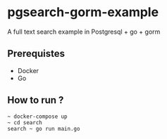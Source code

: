 # pgsearch-gorm-example
A full text search example in Postgresql + go + gorm

## Prerequistes
- Docker
- Go
  
## How to run ?
  ```
  ~ docker-compose up
  ~ cd search
  search ~ go run main.go
  ```


